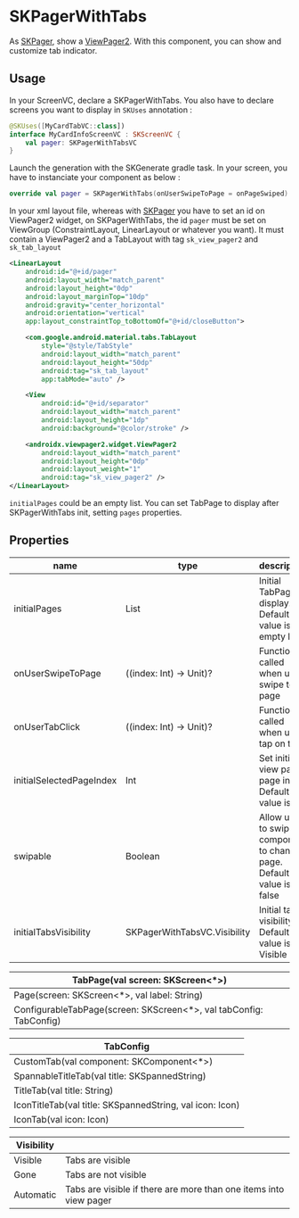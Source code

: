 # SKPagerWithTabs

As [SKPager](skpager.md), show a [ViewPager2](https://developer.android.com/jetpack/androidx/releases/viewpager2). With this component, you can show and customize tab indicator.

## Usage
In your ScreenVC, declare a SKPagerWithTabs. You also have to declare screens you want to display in `SKUses` annotation :

```kotlin
@SKUses([MyCardTabVC::class])
interface MyCardInfoScreenVC : SKScreenVC {
    val pager: SKPagerWithTabsVC
}
```
Launch the generation with the SKGenerate gradle task.
In your screen, you have to instanciate your component as below :

```kotlin
override val pager = SKPagerWithTabs(onUserSwipeToPage = onPageSwiped)
```

In your xml layout file, whereas with [SKPager](skpager.md) you have to set an id on ViewPager2 widget, on SKPagerWithTabs, the id 
`pager` must be set on ViewGroup (ConstraintLayout, LinearLayout or whatever you want). It must contain a ViewPager2 and a TabLayout with tag `sk_view_pager2` and `sk_tab_layout`


```xml
<LinearLayout
    android:id="@+id/pager"
    android:layout_width="match_parent"
    android:layout_height="0dp"
    android:layout_marginTop="10dp"
    android:gravity="center_horizontal"
    android:orientation="vertical"
    app:layout_constraintTop_toBottomOf="@+id/closeButton">

    <com.google.android.material.tabs.TabLayout
        style="@style/TabStyle"
        android:layout_width="match_parent"
        android:layout_height="50dp"
        android:tag="sk_tab_layout"
        app:tabMode="auto" />

    <View
        android:id="@+id/separator"
        android:layout_width="match_parent"
        android:layout_height="1dp"
        android:background="@color/stroke" />

    <androidx.viewpager2.widget.ViewPager2
        android:layout_width="match_parent"
        android:layout_height="0dp"
        android:layout_weight="1"
        android:tag="sk_view_pager2" />
</LinearLayout>
```

`initialPages` could be an empty list. You can set TabPage to display after SKPagerWithTabs init, setting `pages` properties.


## Properties

| name | type | description |
|--|--|--|
| initialPages | List<TabPage> | Initial TabPage to display. Default value is an empty list |
| onUserSwipeToPage | ((index: Int) -> Unit)? | Function called when user swipe to a page |
| onUserTabClick | ((index: Int) -> Unit)? | Function called when user tap on tab |
| initialSelectedPageIndex | Int | Set initial view pager page index. Default value is 0 |
| swipable | Boolean | Allow user to swipe on component to change page. Default value is false |
| initialTabsVisibility | SKPagerWithTabsVC.Visibility  | Initial tabs visibility. Default value is Visible |

| TabPage(val screen: SKScreen<*>) |
|--|
| Page(screen: SKScreen<*>, val label: String) |
| ConfigurableTabPage(screen: SKScreen<*>, val tabConfig: TabConfig) |

| TabConfig |
|--|
| CustomTab(val component: SKComponent<*>) |
| SpannableTitleTab(val title: SKSpannedString)|
| TitleTab(val title: String) |
| IconTitleTab(val title: SKSpannedString, val icon: Icon) |
| IconTab(val icon: Icon) |

| Visibility | |
|--|--|
| Visible | Tabs are visible |  
| Gone | Tabs are not visible  | 
| Automatic | Tabs are visible if there are more than one items into view pager |